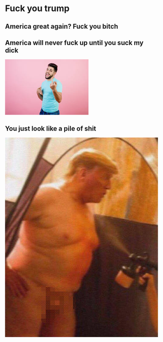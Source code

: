 # Fuck you trump

## America great again? Fuck you bitch


## America will never fuck up until you suck my dick


![images.jpeg](https://github.com/7447326/fuck_trump/raw/master/images.jpeg)

## You just look like a pile of shit


![images.jpeg](https://github.com/7447326/fuck_trump/raw/master/shit.jpg)
